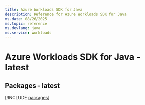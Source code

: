 ```yaml
---
title: Azure Workloads SDK for Java
description: Reference for Azure Workloads SDK for Java
ms.date: 08/26/2025
ms.topic: reference
ms.devlang: java
ms.service: workloads
---
```

# Azure Workloads SDK for Java - latest
## Packages - latest
[!INCLUDE [packages](workloads-index.md)]